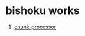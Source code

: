 # bishoku works

1.  [chunk-processor][a7818484]

  [a7818484]: https://github.com/bishoku/chunk-processor/blob/master/README.md "chunk-processor"
